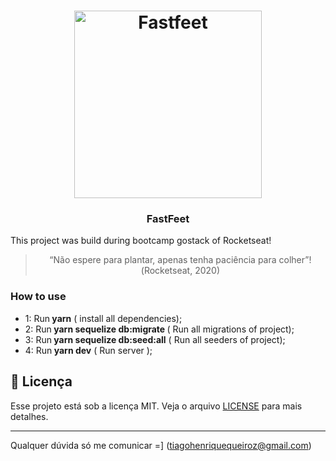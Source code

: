 <h1 align="center">
  <img alt="Fastfeet" title="Fastfeet" src="https://github.com/Rocketseat/bootcamp-gostack-desafio-02/raw/master/.github/logo.png" width="300px" />
</h1>

<h3 align="center">
  FastFeet
</h3>

<p>This project was build during bootcamp gostack of Rocketseat! </p>

<blockquote align="center">“Não espere para plantar, apenas tenha paciência para colher”!(Rocketseat, 2020)</blockquote>

### **How to use**

- 1: Run<strong> yarn</strong> ( install all dependencies);
- 2: Run<strong> yarn sequelize db:migrate </strong> ( Run all migrations of project);
- 3: Run<strong> yarn sequelize db:seed:all</strong> ( Run all seeders of project);
- 4: Run<strong> yarn dev</strong> ( Run server );

## :memo: Licença

Esse projeto está sob a licença MIT. Veja o arquivo [LICENSE](LICENSE.md) para mais detalhes.

---

Qualquer dúvida só me comunicar =] (tiagohenriquequeiroz@gmail.com)

